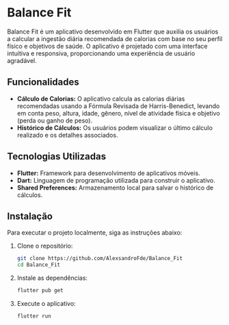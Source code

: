 # Balance Fit

Balance Fit é um aplicativo desenvolvido em Flutter que auxilia os usuários a calcular a ingestão diária recomendada de calorias com base no seu perfil físico e objetivos de saúde. O aplicativo é projetado com uma interface intuitiva e responsiva, proporcionando uma experiência de usuário agradável.

## Funcionalidades

- **Cálculo de Calorias:** O aplicativo calcula as calorias diárias recomendadas usando a Fórmula Revisada de Harris-Benedict, levando em conta peso, altura, idade, gênero, nível de atividade física e objetivo (perda ou ganho de peso).
- **Histórico de Cálculos:** Os usuários podem visualizar o último cálculo realizado e os detalhes associados.

## Tecnologias Utilizadas

- **Flutter:** Framework para desenvolvimento de aplicativos móveis.
- **Dart:** Linguagem de programação utilizada para construir o aplicativo.
- **Shared Preferences:** Armazenamento local para salvar o histórico de cálculos.

## Instalação

Para executar o projeto localmente, siga as instruções abaixo:

1. Clone o repositório:
   ```bash
   git clone https://github.com/AlexsandroFde/Balance_Fit
   cd Balance_Fit
   ```

2. Instale as dependências:
   ```bash
   flutter pub get
   ```

3. Execute o aplicativo:
   ```bash
   flutter run
   ```